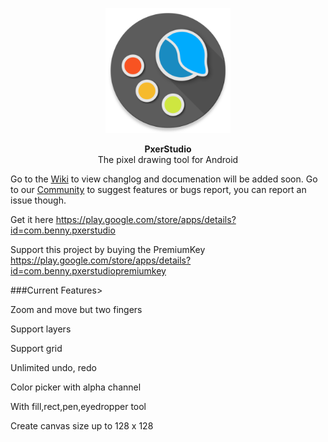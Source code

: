 <p align="center"><img src="https://github.com/BennyKok/PxerStudio/blob/master/app/src/main/ic_launcher-web.png" width="200"></p>
<p align="center"><b>PxerStudio</b> <br>The pixel drawing tool for Android</p>

Go to the [Wiki](https://github.com/BennyKok/PxerStudio/wiki) to view changlog and documenation will be added soon.
Go to our [Community](https://plus.google.com/communities/108794551381643757096) to suggest features or bugs report, you can report an issue though.

Get it here
https://play.google.com/store/apps/details?id=com.benny.pxerstudio

Support this project by buying the PremiumKey
https://play.google.com/store/apps/details?id=com.benny.pxerstudiopremiumkey

###Current Features>

Zoom and move but two fingers

Support layers

Support grid

Unlimited undo, redo

Color picker with alpha channel

With fill,rect,pen,eyedropper tool

Create canvas size up to 128 x 128
